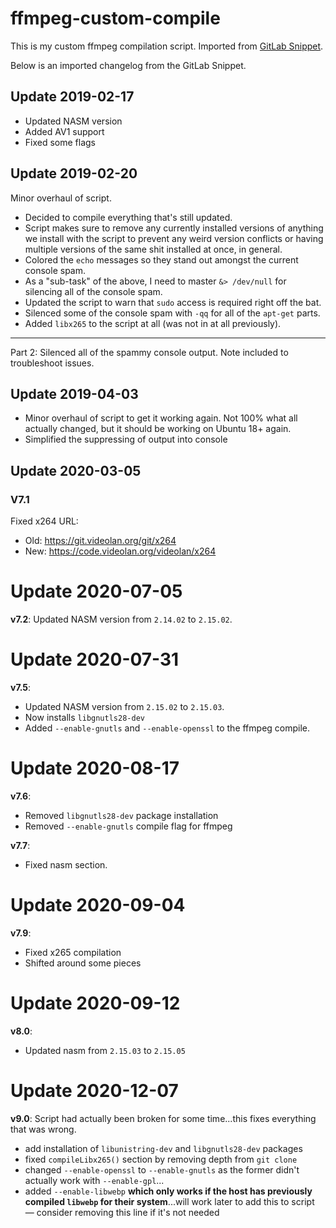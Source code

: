 # ffmpeg-custom-compile

This is my custom ffmpeg compilation script. Imported from [GitLab Snippet](https://gitlab.com/snippets/1732779).

Below is an imported changelog from the GitLab Snippet.

## Update 2019-02-17

* Updated NASM version
* Added AV1 support
* Fixed some flags

## Update 2019-02-20

Minor overhaul of script.
* Decided to compile everything that's still updated.
* Script makes sure to remove any currently installed versions of anything we install with the script to prevent any weird version conflicts or having multiple versions of the same shit installed at once, in general.
* Colored the `echo` messages so they stand out amongst the current console spam.
* As a "sub-task" of the above, I need to master `&> /dev/null` for silencing all of the console spam.
* Updated the script to warn that `sudo` access is required right off the bat.
* Silenced some of the console spam with `-qq` for all of the `apt-get` parts.
* Added `libx265` to the script at all (was not in at all previously).

-----

Part 2: Silenced all of the spammy console output. Note included to troubleshoot issues.

## Update 2019-04-03

* Minor overhaul of script to get it working again. Not 100% what all actually changed, but it should be working on Ubuntu 18+ again.
* Simplified the suppressing of output into console

## Update 2020-03-05
### V7.1

Fixed x264 URL:
* Old: https://git.videolan.org/git/x264
* New: https://code.videolan.org/videolan/x264

# Update 2020-07-05

**v7.2**: Updated NASM version from `2.14.02` to `2.15.02`.

# Update 2020-07-31

**v7.5**:
* Updated NASM version from `2.15.02` to `2.15.03`.
* Now installs `libgnutls28-dev`
* Added `--enable-gnutls` and `--enable-openssl` to the ffmpeg compile.

# Update 2020-08-17

**v7.6**:
* Removed `libgnutls28-dev` package installation
* Removed `--enable-gnutls` compile flag for ffmpeg

**v7.7**:
* Fixed nasm section.

# Update 2020-09-04

**v7.9**:
* Fixed x265 compilation
* Shifted around some pieces

# Update 2020-09-12

**v8.0**:
* Updated nasm from `2.15.03` to `2.15.05`

# Update 2020-12-07

**v9.0**:
Script had actually been broken for some time...this fixes everything that was wrong.
* add installation of `libunistring-dev` and `libgnutls28-dev` packages
* fixed `compileLibx265()` section by removing depth from `git clone`
* changed `--enable-openssl` to `--enable-gnutls` as the former didn't actually work with `--enable-gpl`...
* added `--enable-libwebp` **which only works if the host has previously compiled `libwebp` for their system**...will work later to add this to script — consider removing this line if it's not needed
